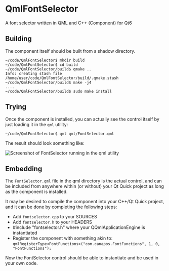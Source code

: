 # QmlFontSelector
A font selector written in QML and C++ (Component) for Qt6

## Building
The component itself should be built from a shadow directory.

```
~/code/QmlFontSelector$ mkdir build
~/code/QmlFontSelector$ cd build
~/code/QmlFontSelector/build$ qmake ..
Info: creating stash file /home/user/code/QmlFontSelector/build/.qmake.stash
~/code/QmlFontSelector/build$ make -j4
....
~/code/QmlFontSelector/build$ sudo make install
```

## Trying
Once the component is installed, you can actually see the control itself by just loading it in the `qml` utility:

```
~/code/QmlFontSelector$ qml qml/FontSelector.qml
```

The result should look something like:

![Screenshot of FontSelector running in the qml utility](https://i.imgur.com/5OJQa6r.png)

## Embedding
The `FontSelector.qml` file in the qml directory is the actual control, and can be included from anywhere within (or without) your Qt Quick project as long as the component is installed.

It may be desired to compile the component into your C++/Qt Quick project, and it can be done by completing the following steps:

 * Add `fontselector.cpp` to your SOURCES
 * Add `fontselector.h` to your HEADERS
 * #include "fontselector.h" where your QQmlApplicationEngine is instantiated
 * Register the component with something akin to: `qmlRegisterType<FontFunctions>("com.canapos.FontFunctions", 1, 0, "FontFunctions");`
 
Now the FontSelector control should be able to instantiate and be used in your own code.
